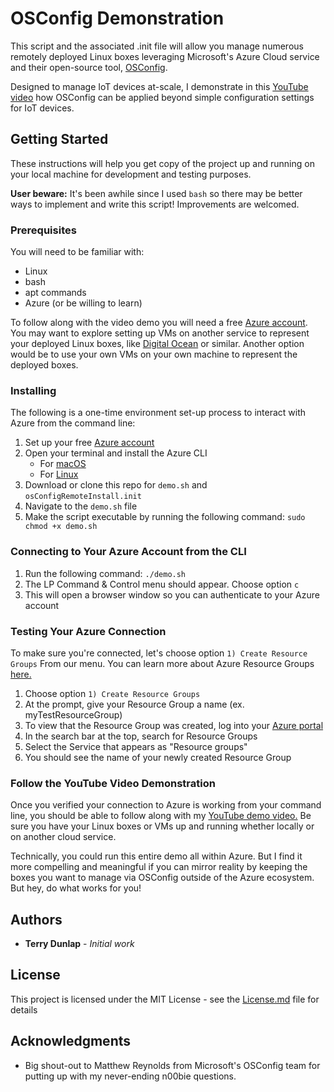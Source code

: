 # OSConfig Demonstration

This script and the associated .init file will allow you manage numerous remotely deployed Linux boxes leveraging Microsoft's Azure Cloud service and their open-source tool, [OSConfig](https://github.com/Azure/azure-osconfig).

Designed to manage IoT devices at-scale, I demonstrate in this [YouTube video](https://www.youtube.com/playlist?list=PLiXHQdAPCxK0_t6La80SySMlRJBeV6CaQ) how OSConfig can be applied beyond simple configuration settings for IoT devices.

## Getting Started

These instructions will help you get copy of the project up and running on your local machine for development and testing purposes.

**User beware:** It's been awhile since I used ```bash``` so there may be better ways to implement and write this script! Improvements are welcomed.

### Prerequisites

You will need to be familiar with:

* Linux
* bash
* apt commands
* Azure (or be willing to learn)

To follow along with the video demo you will need a free [Azure account](https://azure.microsoft.com/en-us/free/). You may want to explore setting up VMs on another service to represent your deployed Linux boxes, like [Digital Ocean](https://www.digitalocean.com) or similar. Another option would be to use your own VMs on your own machine to represent the deployed boxes.

### Installing

The following is a one-time environment set-up process to interact with Azure from the command line:

1. Set up your free [Azure account](https://azure.microsoft.com/en-us/free/)
2. Open your terminal and install the Azure CLI
    * For [macOS](https://docs.microsoft.com/en-us/cli/azure/install-azure-cli-macos)
    * For [Linux](https://docs.microsoft.com/en-us/cli/azure/install-azure-cli-linux)
3. Download or clone this repo for ```demo.sh``` and ```osConfigRemoteInstall.init```
4. Navigate to the ```demo.sh``` file
5. Make the script executable by running the following command: ```sudo chmod +x demo.sh```

### Connecting to Your Azure Account from the CLI

1. Run the following command: ```./demo.sh```
2. The LP Command & Control menu should appear. Choose option ```c```
3. This will open a browser window so you can authenticate to your Azure account

### Testing Your Azure Connection

To make sure you're connected, let's choose option ```1) Create Resource Groups``` From our menu. You can learn more about Azure Resource Groups [here.](https://docs.microsoft.com/en-us/azure/azure-resource-manager/management/manage-resource-groups-portal)

1. Choose option ```1) Create Resource Groups```
2. At the prompt, give your Resource Group a name (ex. myTestResourceGroup)
3. To view that the Resource Group was created, log into your [Azure portal](https://portal.azure.com/#home)
4. In the search bar at the top, search for Resource Groups
5. Select the Service that appears as "Resource groups"
6. You should see the name of your newly created Resource Group

### Follow the YouTube Video Demonstration

Once you verified your connection to Azure is working from your command line, you should be able to follow along with my [YouTube demo video.](https://youtu.be/AmADAGwjgQs) Be sure you have your Linux boxes or VMs up and running whether locally or on another cloud service.

Technically, you could run this entire demo all within Azure. But I find it more compelling and meaningful if you can mirror reality by keeping the boxes you want to manage via OSConfig outside of the Azure ecosystem. But hey, do what works for you!

## Authors

* **Terry Dunlap** - *Initial work*

## License

This project is licensed under the MIT License - see the [License.md](https://github.com/tjdunlapjr/osconfig-demo/blob/main/LICENSE.md) file for details

## Acknowledgments

* Big shout-out to Matthew Reynolds from Microsoft's OSConfig team for putting up with my never-ending n00bie questions.
